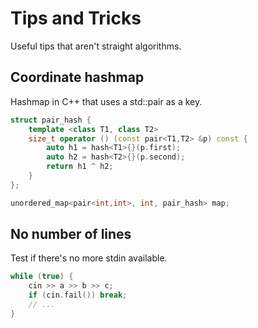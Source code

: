 # Tips and Tricks
Useful tips that aren't straight algorithms.

Coordinate hashmap
---
Hashmap in C++ that uses a std::pair as a key.
~~~c++
struct pair_hash {
    template <class T1, class T2>
    size_t operator () (const pair<T1,T2> &p) const {
        auto h1 = hash<T1>{}(p.first);
        auto h2 = hash<T2>{}(p.second);
        return h1 ^ h2;  
    }
};

unordered_map<pair<int,int>, int, pair_hash> map;
~~~

No number of lines
---
Test if there's no more stdin available.
~~~c++
while (true) {
    cin >> a >> b >> c;
    if (cin.fail()) break;
    // ...
}
~~~

